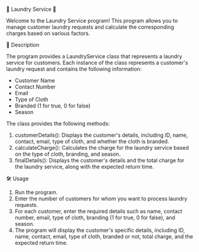 📖 Laundry Service 🧺

Welcome to the Laundry Service program! This program allows you to manage customer laundry requests and calculate the corresponding charges based on various factors.


📝 Description

The program provides a LaundryService class that represents a laundry service for customers. Each instance of the class represents a customer's laundry request and contains the following information:

  - Customer Name
  - Contact Number
  - Email
  - Type of Cloth
  - Branded (1 for true, 0 for false)
  - Season
  
The class provides the following methods:

1. customerDetails(): Displays the customer's details, including ID, name, contact, email, type of cloth, and whether the cloth is branded.
2. calculateCharge(): Calculates the charge for the laundry service based on the type of cloth, branding, and season.
3. finalDetails(): Displays the customer's details and the total charge for the laundry service, along with the expected return time.


🛠️ Usage

1. Run the program.
2. Enter the number of customers for whom you want to process laundry requests.
3. For each customer, enter the required details such as name, contact number, email, type of cloth, branding (1 for true, 0 for false), and season.
4. The program will display the customer's specific details, including ID, name, contact, email, type of cloth, branded or not, total charge, and the expected return time.
